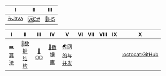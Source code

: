 
| Ⅰ | Ⅱ | Ⅲ | 
|---|---| ---| 
| [☕Java️](Interview-Java/Java.md)|[🆚C#](Interview-.NET/NET.md)|[📄H5](Interview-Other/HTML5.md)| 

| Ⅰ | Ⅱ | Ⅲ | Ⅳ | Ⅴ | Ⅵ | Ⅶ | Ⅷ | Ⅸ | Ⅹ |
| :--------: | :---------: | :---------: | :---------: | :---------: | :---------:| :---------: | :-------: | :-------:| :------:|
|[✒️算法](Interview-Other/Algorithm.md)|[📐数据结构](Interview-Other/Data_Structure.md)|[💏OO](Interview-Other/DesignPattern.md)|[💾数据库](Interview-Other/DataBase.md)|[🌏网络与并发](Interview-Other/Web.md)| | | | |[:octocat:GitHub](Interview-Other/GitHub.md)|

 



